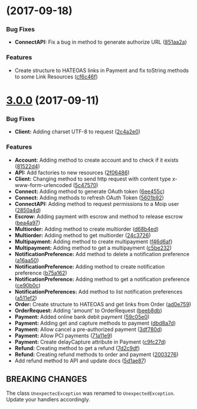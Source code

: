 <a name="v3.1.0"></a>
# [](https://github.com/caiogaspar/moip-sdk-java/compare/v3.0.0...v3.1.0) (2017-09-18)


### Bug Fixes

* **ConnectAPI:** Fix a bug in method to generate authorize URL ([851aa2a](https://github.com/caiogaspar/moip-sdk-java/commit/851aa2a))

### Features

* Create structure to HATEOAS links in Payment and fix toString methods to some Link Resources ([cf6c46f](https://github.com/caiogaspar/moip-sdk-java/commit/cf6c46f))


<a name="v3.0.0"></a>
# [3.0.0](https://github.com/moip/moip-sdk-java/compare/v2.0.0-RC6...v3.0.0) (2017-09-11)


### Bug Fixes

* **Client:** Adding charset UTF-8 to request ([2c4a2e0](https://github.com/moip/moip-sdk-java/commit/2c4a2e0))


### Features

* **Account:** Adding method to create account and to check if it exists ([81522d4](https://github.com/moip/moip-sdk-java/commit/81522d4))
* **API:** Add factories to new resources ([2f06486](https://github.com/moip/moip-sdk-java/commit/2f06486))
* **Client:** Changing method to send http request with content type x-www-form-urlencoded ([5c47570](https://github.com/moip/moip-sdk-java/commit/5c47570))
* **Connect:** Adding method to generate OAuth token ([6ee455c](https://github.com/moip/moip-sdk-java/commit/6ee455c))
* **Connect:** Adding methods to refresh OAuth Token ([5601b92](https://github.com/moip/moip-sdk-java/commit/5601b92))
* **ConnectAPI:** Adding method to request permissions to a Moip user ([2850a4d](https://github.com/moip/moip-sdk-java/commit/2850a4d))
* **Escrow:** Adding payment with escrow and method to release escrow ([bea4a97](https://github.com/moip/moip-sdk-java/commit/bea4a97))
* **Multiorder:** Adding method to create multiorder ([d68b4ed](https://github.com/moip/moip-sdk-java/commit/d68b4ed))
* **Multiorder:** Adding method to get multiorder ([24c3726](https://github.com/moip/moip-sdk-java/commit/24c3726))
* **Multipayment:** Adding method to create multipayment ([f46d6af](https://github.com/moip/moip-sdk-java/commit/f46d6af))
* **Multipayment:** Adding method to get a multipayment ([c5be232](https://github.com/moip/moip-sdk-java/commit/c5be232))
* **NotificationPreference:** Add method to delete a notification preference ([a16aa50](https://github.com/moip/moip-sdk-java/commit/a16aa50))
* **NotificationPreference:** Adding method to create notification preference ([b75a162](https://github.com/moip/moip-sdk-java/commit/b75a162))
* **NotificationPreference:** Adding method to get a notification preference ([ce90b0c](https://github.com/moip/moip-sdk-java/commit/ce90b0c))
* **NotificationPreferences:** Add method to list notification preferences ([a511ef2](https://github.com/moip/moip-sdk-java/commit/a511ef2))
* **Order:** Create structure to HATEOAS and get links from Order ([ad0e759](https://github.com/moip/moip-sdk-java/commit/ad0e759))
* **OrderRequest:** Adding 'amount' to OrderRequest ([beeb8db](https://github.com/moip/moip-sdk-java/commit/beeb8db))
* **Payment:** Added online bank debit payment ([59c05e0](https://github.com/moip/moip-sdk-java/commit/59c05e0))
* **Payment:** Adding get and capture methods to payment ([dbd8a7d](https://github.com/moip/moip-sdk-java/commit/dbd8a7d))
* **Payment:** Allow cancel a pre-authorized payment ([3df780d](https://github.com/moip/moip-sdk-java/commit/3df780d))
* **Payment:** Allow PCI payments ([71a11e9](https://github.com/moip/moip-sdk-java/commit/71a11e9))
* **Payment:** Create delayCapture attribute in Payment ([c9fc27d](https://github.com/moip/moip-sdk-java/commit/c9fc27d))
* **Refund:** Creating method to get a refund ([7d2c9df](https://github.com/moip/moip-sdk-java/commit/7d2c9df))
* **Refund:** Creating refund methods to order and payment ([2003276](https://github.com/moip/moip-sdk-java/commit/2003276))
* Add refund method to API and update docs ([5d1ae87](https://github.com/moip/moip-sdk-java/commit/5d1ae87))


## BREAKING CHANGES
The class `UnexpectecException` was renamed to `UnexpectedException`. Update your handlers accordingly.